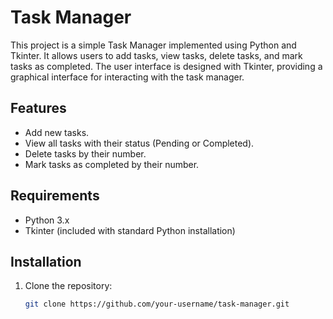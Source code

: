 # Task Manager

This project is a simple Task Manager implemented using Python and Tkinter. It allows users to add tasks, view tasks, delete tasks, and mark tasks as completed. The user interface is designed with Tkinter, providing a graphical interface for interacting with the task manager.

## Features

- Add new tasks.
- View all tasks with their status (Pending or Completed).
- Delete tasks by their number.
- Mark tasks as completed by their number.

## Requirements

- Python 3.x
- Tkinter (included with standard Python installation)

## Installation

1. Clone the repository:
   ```sh
   git clone https://github.com/your-username/task-manager.git

